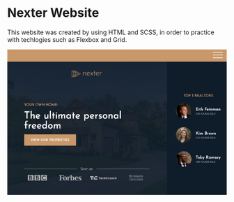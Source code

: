 # Nexter Website

This website was created by using HTML and SCSS, in order to practice with techlogies such as Flexbox and Grid.

![Screenshot](./img/screenshot.png)
